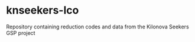 # knseekers-lco
Repository containing reduction codes and data from the Kilonova Seekers GSP project
